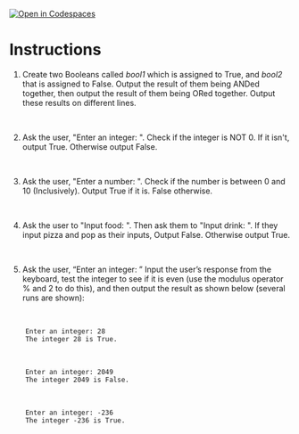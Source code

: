 [![Open in Codespaces](https://classroom.github.com/assets/launch-codespace-2972f46106e565e64193e422d61a12cf1da4916b45550586e14ef0a7c637dd04.svg)](https://classroom.github.com/open-in-codespaces?assignment_repo_id=16184357)
# Instructions  

1. Create two Booleans called _bool1_ which is assigned to True, and _bool2_ that is assigned to False. Output the result of them being ANDed together, then output the result of them being ORed together. Output these results on different lines.

</br>

2. Ask the user, "Enter an integer: ".  Check if the integer is NOT 0.  If it isn't, output True.  Otherwise output False.

</br>

3. Ask the user, "Enter a number: ".  Check if the number is between 0 and 10 (Inclusively). Output True if it is.  False otherwise.

</br>

4. Ask the user to "Input food: ".  Then ask them to "Input drink: ".  If they input pizza and pop as their inputs, Output False.  Otherwise output True.

</br>

5. Ask the user, “Enter an integer: ” Input the user’s response from the keyboard, test the integer to see if it is even (use the modulus operator % and 2 to do this), and then output the result as shown below (several runs are shown):

</br>

		Enter an integer: 28
		The integer 28 is True.
</br>

		Enter an integer: 2049
		The integer 2049 is False.
</br>

		Enter an integer: -236
		The integer -236 is True.
